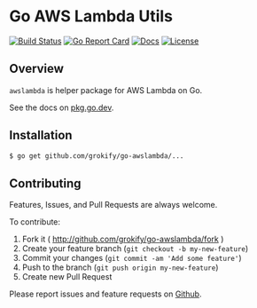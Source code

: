 # Go AWS Lambda Utils

[![Build Status][build-status-svg]][build-status-url]
[![Go Report Card][goreport-svg]][goreport-url]
[![Docs][docs-godoc-svg]][docs-godoc-url]
[![License][license-svg]][license-url]

## Overview

`awslambda` is helper package for AWS Lambda on Go.

See the docs on [pkg.go.dev](https://pkg.go.dev/github.com/grokify/go-awslambda).

## Installation

```bash
$ go get github.com/grokify/go-awslambda/...
```

## Contributing

Features, Issues, and Pull Requests are always welcome.

To contribute:

1. Fork it ( http://github.com/grokify/go-awslambda/fork )
2. Create your feature branch (`git checkout -b my-new-feature`)
3. Commit your changes (`git commit -am 'Add some feature'`)
4. Push to the branch (`git push origin my-new-feature`)
5. Create new Pull Request

Please report issues and feature requests on [Github](https://github.com/grokify/go-awslambda).

 [used-by-svg]: https://sourcegraph.com/github.com/grokify/go-awslambda/-/badge.svg
 [used-by-url]: https://sourcegraph.com/github.com/grokify/go-awslambda?badge
 [build-status-svg]: https://github.com/grokify/go-awslambda/workflows/go%20build/badge.svg?branch=master
 [build-status-url]: https://github.com/grokify/go-awslambda/actions
 [goreport-svg]: https://goreportcard.com/badge/github.com/grokify/go-awslambda
 [goreport-url]: https://goreportcard.com/report/github.com/grokify/go-awslambda
 [docs-godoc-svg]: https://pkg.go.dev/badge/github.com/grokify/go-awslambda
 [docs-godoc-url]: https://pkg.go.dev/github.com/grokify/go-awslambda
 [license-svg]: https://img.shields.io/badge/license-MIT-blue.svg
 [license-url]: https://github.com/grokify/go-awslambda/blob/master/LICENSE
